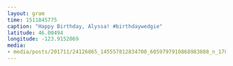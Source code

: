 ```yaml
---
layout: gram
time: 1511845775
caption: "Happy Birthday, Alyssa! #birthdaywedgie"
latitude: 46.00494
longitude: -123.9152069
media:
- media/posts/201711/24126865_145557812834700_6059797910868983808_n_17895586252122026.jpg
---
```

